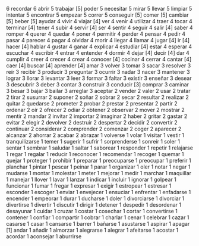 6 recordar
6 abrir
5 trabajar
[5] poder
5 necesitar
5 mirar
5 llevar
5 limpiar
5 intentar
5 encontrar
5 empezar
5 correr
5 conseguir
[5] comer
[5] cambiar
[5] beber
[5] ayudar
4 vivir
4 viajar
[4] ver
4 venir
4 utilizar
4 traer
4 tocar
4 terminar
[4] tener
4 subir
4 servir
[4] ser
4 sentir
4 seguir
4 salir
[4] saber
4 romper
4 querer
4 quedar
4 poner
4 permitir
4 perder
4 pensar
4 pedir
4 pasar
4 parecer
4 pagar
4 olvidar
4 morir
4 llegar
4 llamar
4 jugar
[4] ir
[4] hacer
[4] hablar
4 gustar
4 ganar
4 explicar
4 estudiar
[4] estar
4 esperar
4 escuchar
4 escribir
4 entrar
4 entender
4 dormir
4 dejar
[4] decir
[4] dar
4 cumplir
4 creer
4 crecer
4 crear
4 conocer
[4] cocinar
4 cerrar
4 cantar
[4] caer
[4] buscar
[4] aprender
[4] amar
3 volver
3 tomar
3 sacar
3 resolver
3 reír
3 recibir
3 producir
3 preguntar
3 ocurrir
3 nadar
3 nacer
3 mantener
3 lograr
3 llorar
3 levantar
3 leer
3 formar
3 faltar
3 existir
3 enseñar
3 desear
3 descubrir
3 deber
3 contar
3 construir
3 conducir
[3] comprar
3 caminar
3 besar
3 bajar
3 bailar
3 arreglar
3 aceptar
2 vender
2 valer
2 usar
2 tratar
2 tirar
2 susurrar
2 suponer
2 soñar
2 sobrar
2 secar
2 resultar
2 realizar
2 quitar
2 quedarse
2 prometer
2 probar
2 prestar
2 presentar
2 partir
2 ordenar
2 oír
2 ofrecer
2 odiar
2 obtener
2 observar
2 mover
2 mostrar
2 mentir
2 mandar
2 invitar
2 importar
2 imaginar
2 haber
2 gritar
2 gastar
2 evitar
2 elegir
2 devolver
2 destruir
2 despertar
2 decidir
2 convertir
2 continuar
2 considerar
2 comprender
2 comenzar
2 coger
2 aparecer
2 alcanzar
2 ahorrar
2 acabar
2 abrazar
1 volverse
1 volar
1 visitar
1 vestir
1 tranquilizarse
1 temer
1 sugerir
1 sufrir
1 sorprenderse
1 sonreír
1 soler
1 sentar
1 sembrar
1 saludar
1 saltar
1 saborear
1 responder
1 repetir
1 relajarse
1 regar
1 regalar
1 reducir
1 reconocer
1 recomendar
1 recoger
1 quemar
1 quejar
1 proteger
1 prohibir
1 preparar
1 preocuparse
1 preocupar
1 preferir
1 planchar
1 pintar
1 pescar
1 peinar
1 parar
1 organizar
1 oler
1 notar
1 negar
1 mudarse
1 montar
1 molestar
1 meter
1 mejorar
1 medir
1 marchar
1 maquillar
1 manejar
1 llover
1 lavar
1 lanzar
1 indicar
1 incluir
1 ignorar
1 golpear
1 funcionar
1 fumar
1 fregar
1 expresar
1 exigir
1 estropear
1 estresar
1 esconder
1 escoger
1 enviar
1 envejecer
1 ensuciar
1 enfrentar
1 enfadarse
1 encender
1 empeorar
1 durar
1 ducharse
1 doler
1 divorciarse
1 divorciar
1 divertirse
1 divertir
1 discutir
1 dirigir
1 detener
1 despedir
1 desordenar
1 desayunar
1 cuidar
1 cruzar
1 costar
1 cosechar
1 cortar
1 convertirse
1 contener
1 confiar
1 compartir
1 cobrar
1 charlar
1 cenar
1 celebrar
1 cazar
1 casarse
1 casar
1 cansarse
1 barrer
1 bañarse
1 asustarse
1 aspirar
1 apagar
[1] andar
1 añadir
1 almorzar
1 alegrarse
1 alegrar
1 afeitarse
1 acostar
1 acordar
1 aconsejar
1 aburrirse
